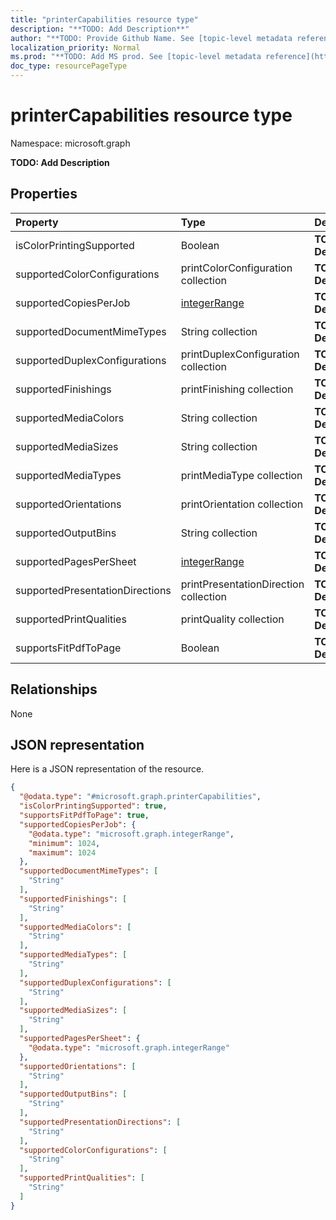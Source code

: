 ```yaml
---
title: "printerCapabilities resource type"
description: "**TODO: Add Description**"
author: "**TODO: Provide Github Name. See [topic-level metadata reference](https://msgo.azurewebsites.net/add/document/guidelines/metadata.html#topic-level-metadata)**"
localization_priority: Normal
ms.prod: "**TODO: Add MS prod. See [topic-level metadata reference](https://msgo.azurewebsites.net/add/document/guidelines/metadata.html#topic-level-metadata)**"
doc_type: resourcePageType
---
```


# printerCapabilities resource type


Namespace: microsoft.graph

**TODO: Add Description**

## Properties
|Property|Type|Description|
|:---|:---|:---|
|isColorPrintingSupported|Boolean|**TODO: Add Description**|
|supportedColorConfigurations|printColorConfiguration collection|**TODO: Add Description**|
|supportedCopiesPerJob|[integerRange](../resources/integerrange.md)|**TODO: Add Description**|
|supportedDocumentMimeTypes|String collection|**TODO: Add Description**|
|supportedDuplexConfigurations|printDuplexConfiguration collection|**TODO: Add Description**|
|supportedFinishings|printFinishing collection|**TODO: Add Description**|
|supportedMediaColors|String collection|**TODO: Add Description**|
|supportedMediaSizes|String collection|**TODO: Add Description**|
|supportedMediaTypes|printMediaType collection|**TODO: Add Description**|
|supportedOrientations|printOrientation collection|**TODO: Add Description**|
|supportedOutputBins|String collection|**TODO: Add Description**|
|supportedPagesPerSheet|[integerRange](../resources/integerrange.md)|**TODO: Add Description**|
|supportedPresentationDirections|printPresentationDirection collection|**TODO: Add Description**|
|supportedPrintQualities|printQuality collection|**TODO: Add Description**|
|supportsFitPdfToPage|Boolean|**TODO: Add Description**|

## Relationships
None

## JSON representation
Here is a JSON representation of the resource.
<!-- {
  "blockType": "resource",
  "@odata.type": "microsoft.graph.printerCapabilities"
}
-->
``` json
{
  "@odata.type": "#microsoft.graph.printerCapabilities",
  "isColorPrintingSupported": true,
  "supportsFitPdfToPage": true,
  "supportedCopiesPerJob": {
    "@odata.type": "microsoft.graph.integerRange",
    "minimum": 1024,
    "maximum": 1024
  },
  "supportedDocumentMimeTypes": [
    "String"
  ],
  "supportedFinishings": [
    "String"
  ],
  "supportedMediaColors": [
    "String"
  ],
  "supportedMediaTypes": [
    "String"
  ],
  "supportedDuplexConfigurations": [
    "String"
  ],
  "supportedMediaSizes": [
    "String"
  ],
  "supportedPagesPerSheet": {
    "@odata.type": "microsoft.graph.integerRange"
  },
  "supportedOrientations": [
    "String"
  ],
  "supportedOutputBins": [
    "String"
  ],
  "supportedPresentationDirections": [
    "String"
  ],
  "supportedColorConfigurations": [
    "String"
  ],
  "supportedPrintQualities": [
    "String"
  ]
}
```

